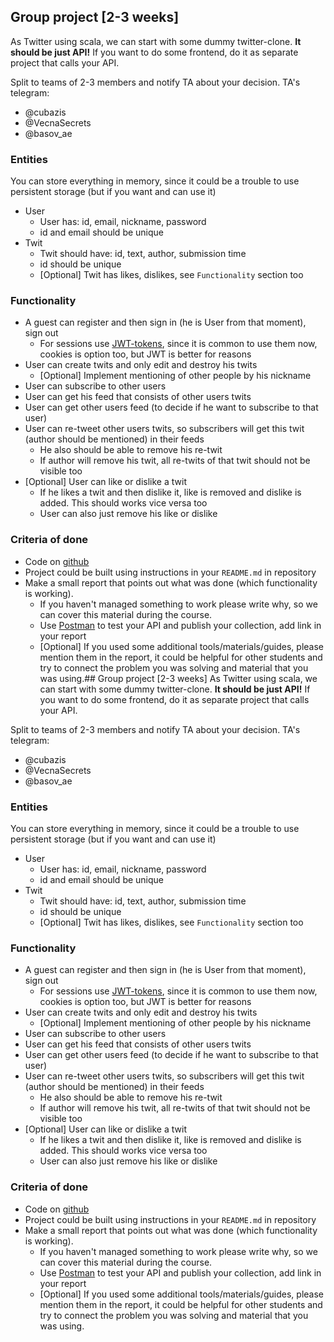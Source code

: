 ## Group project [2-3 weeks]
As Twitter using scala, we can start with some dummy twitter-clone. **It should be just API!** If you want to do some frontend, do it as separate project that calls your API.

Split to teams of 2-3 members and notify TA about your decision. TA's telegram:
 - @cubazis
 - @VecnaSecrets
 - @basov_ae

### Entities
You can store everything in memory, since it could be a trouble to use persistent storage (but if you want and can use it) 

* User
    * User has: id, email, nickname, password
    * id and email should be unique
* Twit
    * Twit should have: id, text, author, submission time
    * id should be unique
    * [Optional] Twit has likes, dislikes, see `Functionality` section too

### Functionality
* A guest can register and then sign in (he is User from that moment), sign out
    * For sessions use [JWT-tokens](https://jwt.io/), since it is common to use     them now, cookies is option too, but JWT is better for reasons
* User can create twits and only edit and destroy his twits
    * [Optional] Implement mentioning of other people by his nickname
* User can subscribe to other users
* User can get his feed that consists of other users twits
* User can get other users feed (to decide if he want to subscribe to that user)
* User can re-tweet other users twits, so subscribers will get this twit (author should be mentioned) in their feeds
    * He also should be able to remove his re-twit
    * If author will remove his twit, all re-twits of that twit should not be visible too
* [Optional] User can like or dislike a twit
    * If he likes a twit and then dislike it, like is removed and dislike is added. This should works vice versa too
    * User can also just remove his like or dislike

### Criteria of done
* Code on [github](https://github.com/)
* Project could be built using instructions in your `README.md` in repository
* Make a small report that points out what was done (which functionality is working). 
    * If you haven't managed something to work please write why, so we can cover this material during the course. 
    * Use [Postman](https://www.getpostman.com/) to test your API and publish your collection, add link in your report
    * [Optional] If you used some additional tools/materials/guides, please mention them in the report, it could be helpful for other students and try to connect the problem you was solving and material that you was using.## Group project [2-3 weeks]
As Twitter using scala, we can start with some dummy twitter-clone. **It should be just API!** If you want to do some frontend, do it as separate project that calls your API.

Split to teams of 2-3 members and notify TA about your decision. TA's telegram:
 - @cubazis
 - @VecnaSecrets
 - @basov_ae

### Entities
You can store everything in memory, since it could be a trouble to use persistent storage (but if you want and can use it) 

* User
    * User has: id, email, nickname, password
    * id and email should be unique
* Twit
    * Twit should have: id, text, author, submission time
    * id should be unique
    * [Optional] Twit has likes, dislikes, see `Functionality` section too

### Functionality
* A guest can register and then sign in (he is User from that moment), sign out
    * For sessions use [JWT-tokens](https://jwt.io/), since it is common to use     them now, cookies is option too, but JWT is better for reasons
* User can create twits and only edit and destroy his twits
    * [Optional] Implement mentioning of other people by his nickname
* User can subscribe to other users
* User can get his feed that consists of other users twits
* User can get other users feed (to decide if he want to subscribe to that user)
* User can re-tweet other users twits, so subscribers will get this twit (author should be mentioned) in their feeds
    * He also should be able to remove his re-twit
    * If author will remove his twit, all re-twits of that twit should not be visible too
* [Optional] User can like or dislike a twit
    * If he likes a twit and then dislike it, like is removed and dislike is added. This should works vice versa too
    * User can also just remove his like or dislike

### Criteria of done
* Code on [github](https://github.com/)
* Project could be built using instructions in your `README.md` in repository
* Make a small report that points out what was done (which functionality is working). 
    * If you haven't managed something to work please write why, so we can cover this material during the course. 
    * Use [Postman](https://www.getpostman.com/) to test your API and publish your collection, add link in your report
    * [Optional] If you used some additional tools/materials/guides, please mention them in the report, it could be helpful for other students and try to connect the problem you was solving and material that you was using.